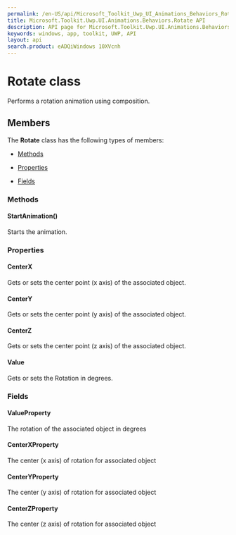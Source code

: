 ```yaml
---
permalink: /en-US/api/Microsoft_Toolkit_Uwp_UI_Animations_Behaviors_Rotate.htm
title: Microsoft.Toolkit.Uwp.UI.Animations.Behaviors.Rotate API 
description: API page for Microsoft.Toolkit.Uwp.UI.Animations.Behaviors.Rotate
keywords: windows, app, toolkit, UWP, API
layout: api
search.product: eADQiWindows 10XVcnh
---
```



# Rotate class

Performs a rotation animation using composition.

## Members

The **Rotate** class has the following types of members:

* [Methods](#Methods)

* [Properties](#Properties)

* [Fields](#Fields)

### Methods

#### StartAnimation()

Starts the animation.



### Properties

#### CenterX

Gets or sets the center point (x axis) of the associated object.



#### CenterY

Gets or sets the center point (y axis) of the associated object.



#### CenterZ

Gets or sets the center point (z axis) of the associated object.



#### Value

Gets or sets the Rotation in degrees.



### Fields

#### ValueProperty

The rotation of the associated object in degrees



#### CenterXProperty

The center (x axis) of rotation for associated object



#### CenterYProperty

The center (y axis) of rotation for associated object



#### CenterZProperty

The center (z axis) of rotation for associated object


